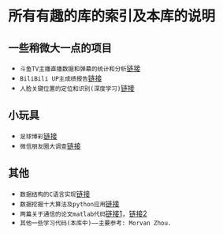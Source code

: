 # 所有有趣的库的索引及本库的说明
## 一些稍微大一点的项目
* `斗鱼TV主播直播数据和弹幕的统计和分析`[链接](https://github.com/KaygoYM/Douyu-danmu-spark)</br>
* `BiliBili UP主成绩报告`[链接](https://github.com/KaygoYM/Bilibili_Uploader_Analyze)</br>
* `人脸关键位置的定位和识别(深度学习)`[链接](https://github.com/KaygoYM/Facial-keypoints-detection)</br>

## 小玩具
* `足球博彩`[链接](https://github.com/KaygoYM/Python-and-Tensorflow-learning/tree/master/Soccer_Bet)</br>
* `微信朋友圈大调查`[链接](https://github.com/KaygoYM/Python-and-Tensorflow-learning/tree/master/Wechat_Friends)</br>

## 其他
* `数据结构的C语言实现`[链接](https://github.com/KaygoYM/Data-Structures-and-Algorithms)</br>
* `数据挖掘十大算法及python应用`[链接](https://github.com/KaygoYM/Data-Mining)</br>
* `两篇关于通信的论文matlab代码`[链接1](https://github.com/KaygoYM/FBMC-channel-estimation-based-on-SVR)，[链接2](https://github.com/KaygoYM/A-Novel-Pilot-Decontamination-Scheme-for-Massive-MIMO-Systems)</br>
* `其他一些学习代码(本库中)——主要参考: Morvan Zhou.`</br>
